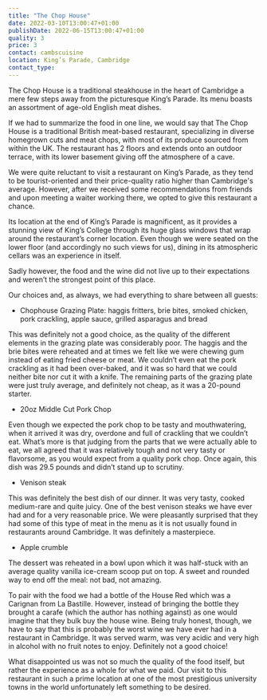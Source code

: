```yaml
---
title: "The Chop House"
date: 2022-03-10T13:00:47+01:00
publishDate: 2022-06-15T13:00:47+01:00
quality: 3
price: 3
contact: cambscuisine
location: King’s Parade, Cambridge
contact_type:
---
```


The Chop House is a traditional steakhouse in the heart of Cambridge a mere few steps away from the picturesque King’s Parade. Its menu boasts an assortment of age-old English meat dishes.

<!--more-->

If we had to summarize the food in one line, we would say that The Chop House is a traditional British meat-based restaurant, specializing in diverse homegrown cuts and meat chops, with most of its produce sourced from within the UK.  The restaurant has 2 floors and extends onto an outdoor terrace, with its lower basement giving off the atmosphere of a cave.

We were quite reluctant to visit a restaurant on King’s Parade, as they tend to be tourist-oriented and their price-quality ratio higher than Cambridge's average. However, after we received some recommendations from friends and upon meeting a waiter working there, we opted to give this restaurant a chance. 

Its location at the end of King’s Parade is magnificent, as it provides a stunning view of King’s College through its huge glass windows that wrap around the restaurant’s corner location. Even though we were seated on the lower floor (and accordingly no such views for us), dining in its atmospheric cellars was an experience in itself. 

Sadly however, the food and the wine did not live up to their expectations and weren’t the strongest point of this place. 

Our choices and, as always, we had everything to share between all guests:

* Chophouse Grazing Plate: haggis fritters, brie bites, smoked chicken, pork crackling, apple sauce, grilled asparagus and bread

This was definitely not a good choice, as the quality of the different elements in the grazing plate was considerably poor. The haggis and the brie bites were reheated and at times we felt like we were chewing gum instead of eating fried cheese or meat. We couldn’t even eat the pork crackling as it had been over-baked, and it was so hard that we could neither bite nor cut it with a knife. The remaining parts of the grazing plate were just truly average, and definitely not cheap, as it was a 20-pound starter. 

* 20oz Middle Cut Pork Chop

Even though we expected the pork chop to be tasty and mouthwatering, when it arrived it was dry, overdone and full of crackling that we couldn’t eat. What’s more is that judging from the parts that we were actually able to eat, we all agreed that it was relatively tough and not very tasty or flavorsome, as you would expect from a quality pork chop. Once again, this dish was 29.5 pounds and didn’t stand up to scrutiny. 

* Venison steak
  
This was definitely the best dish of our dinner. It was very tasty, cooked medium-rare and quite juicy. One of the best venison steaks we have ever had and for a very reasonable price. We were pleasantly surprised that they had some of this type of meat in the menu as it is not usually found in restaurants around Cambridge. It was definitely a masterpiece. 

* Apple crumble

The dessert was reheated in a bowl upon which it was half-stuck with an average quality vanilla ice-cream scoop put on top. A sweet and rounded way to end off the meal: not bad, not amazing. 

To pair with the food we had a bottle of the House Red which was a Carignan from La Bastille. However, instead of bringing the bottle they brought a carafe (which the author has nothing against) as one would imagine that they bulk buy the house wine. Being truly honest, though, we have to say that this is probably the worst wine we have ever had in a restaurant in Cambridge. It was served warm, was very acidic and very high in alcohol with no fruit notes to enjoy. Definitely not a good choice!

What disappointed us was not so much the quality of the food itself, but rather the experience as a whole for what we paid. Our visit to this restaurant in such a prime location at one of the most prestigious university towns in the world unfortunately left something to be desired.